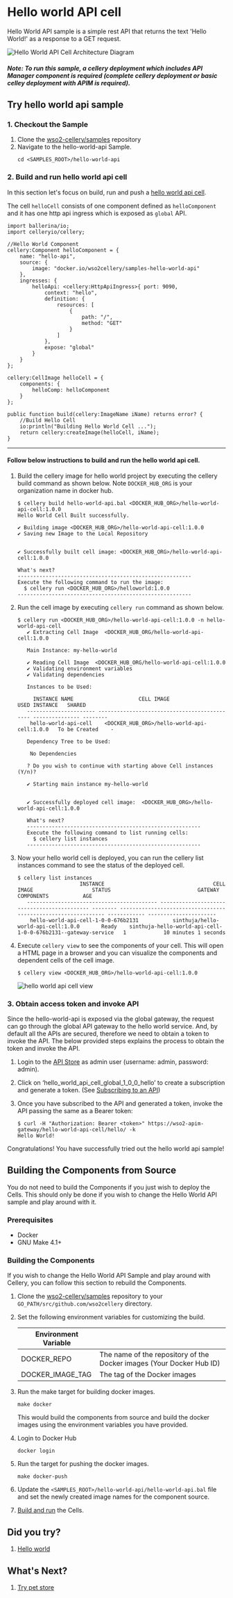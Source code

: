 Hello world API cell
===============

Hello World API sample is a simple rest API that returns the text 'Hello World!' as a response to a GET request.

![Hello World API Cell Architecture Diagram](../docs/images/hello-world-api/hello-world-api-architecture.jpg)

##### Note: To run this sample, a cellery deployment which includes API Manager component is required (complete cellery deployment or basic celley deployment with APIM is required).

## Try hello world api sample

### 1. Checkout the Sample

1. Clone the [wso2-cellery/samples](https://github.com/wso2-cellery/samples) repository
2. Navigate to the hello-world-api Sample.
   ```
   cd <SAMPLES_ROOT>/hello-world-api
   ```
### 2. Build and run hello world api cell
In this section let's focus on build, run and push a [hello world api cell](hello-world-api.bal). 

The cell `helloCell` consists of one component defined as `helloComponent` and it has one http api ingress which is 
exposed as `global` API.

```
import ballerina/io;
import celleryio/cellery;

//Hello World Component
cellery:Component helloComponent = {
    name: "hello-api",
    source: {
        image: "docker.io/wso2cellery/samples-hello-world-api"
    },
    ingresses: {
        helloApi: <cellery:HttpApiIngress>{ port: 9090,
            context: "hello",
            definition: {
                resources: [
                    {
                        path: "/",
                        method: "GET"
                    }
                ]
            },
            expose: "global"
        }
    }
};

cellery:CellImage helloCell = {
    components: {
        helloComp: helloComponent
    }
};

public function build(cellery:ImageName iName) returns error? {
    //Build Hello Cell
    io:println("Building Hello World Cell ...");
    return cellery:createImage(helloCell, iName);
}
```
---
#### Follow below instructions to build and run the hello world api cell.

1. Build the cellery image for hello world project by executing the cellery build command as shown below. Note `DOCKER_HUB_ORG` is your organization name in docker hub.
    ```
    $ cellery build hello-world-api.bal <DOCKER_HUB_ORG>/hello-world-api-cell:1.0.0
    Hello World Cell Built successfully.
    
    ✔ Building image <DOCKER_HUB_ORG>/hello-world-api-cell:1.0.0
    ✔ Saving new Image to the Local Repository
    
    
    ✔ Successfully built cell image: <DOCKER_HUB_ORG>/hello-world-api-cell:1.0.0
    
    What's next?
    --------------------------------------------------------
    Execute the following command to run the image:
      $ cellery run <DOCKER_HUB_ORG>/helloworld:1.0.0
    --------------------------------------------------------
    ```

2. Run the cell image by executing `cellery run` command as shown below.
    ```
    $ cellery run <DOCKER_HUB_ORG>/hello-world-api-cell:1.0.0 -n hello-world-api-cell
       ✔ Extracting Cell Image  <DOCKER_HUB_ORG/hello-world-api-cell:1.0.0
       
       Main Instance: my-hello-world
       
       ✔ Reading Cell Image  <DOCKER_HUB_ORG/hello-world-api-cell:1.0.0
       ✔ Validating environment variables
       ✔ Validating dependencies
       
       Instances to be Used:
       
         INSTANCE NAME                     CELL IMAGE                         USED INSTANCE   SHARED
       ---------------------- --------------------------------------------- --------------- --------
        hello-world-api-cell    <DOCKER_HUB_ORG>/hello-world-api-cell:1.0.0   To be Created    -
       
       Dependency Tree to be Used:
       
        No Dependencies
       
       ? Do you wish to continue with starting above Cell instances (Y/n)?
       
       ✔ Starting main instance my-hello-world
       
       
       ✔ Successfully deployed cell image:  <DOCKER_HUB_ORG>/hello-world-api-cell:1.0.0
       
       What's next?
       --------------------------------------------------------
       Execute the following command to list running cells:
         $ cellery list instances
       --------------------------------------------------------
    ```
    
3. Now your hello world cell is deployed, you can run the cellery list instances command to see the status of the deployed cell.
    ```
    $ cellery list instances
                        INSTANCE                                   CELL IMAGE                   STATUS                            GATEWAY                               COMPONENTS           AGE
       ------------------------------------------ -------------------------------------------- -------- -------------------------------------------------------------- ------------ ----------------------
        hello-world-api-cell-1-0-0-676b2131           sinthuja/hello-world-api-cell:1.0.0       Ready    sinthuja-hello-world-api-cell-1-0-0-676b2131--gateway-service   1            10 minutes 1 seconds
    ```
4. Execute `cellery view` to see the components of your cell. This will open a HTML page in a browser and you can visualize the components and dependent cells of the cell image.
    ```
    $ cellery view <DOCKER_HUB_ORG>/hello-world-api-cell:1.0.0
    ```
    ![hello world api cell view](../docs/images/hello-world-api/hello-world-cell-api-docs-view.png)
    
### 3. Obtain access token and invoke API

Since the hello-world-api is exposed via the global gateway, the request can go through the global API gateway to the hello world service. 
And, by default all the APIs are secured, therefore we need to obtain a token to invoke the API. The below provided steps explains the process to obtain the token and invoke the API.
       
1. Login to the [API Store](https://wso2-apim/store/) as admin user (username: admin, password: admin).
    
2. Click on ‘hello_world_api_cell_global_1_0_0_hello’ to create a subscription and generate a token. 
(See  [Subscribing to an API](https://docs.wso2.com/display/AM260/Subscribe+to+an+API))
       
3. Once you have subscribed to the API and generated a token, invoke the API passing the same as a Bearer token:
   ```
   $ curl -H "Authorization: Bearer <token>" https://wso2-apim-gateway/hello-world-api-cell/hello/ -k
   Hello World!
   ```

Congratulations! You have successfully tried out the hello world api sample! 

## Building the Components from Source

You do not need to build the Components if you just wish to deploy the Cells. This should only be done if you wish to change the Hello World API sample and play around with it.

### Prerequisites

* Docker
* GNU Make 4.1+

### Building the Components

If you wish to change the Hello World API Sample and play around with Cellery, you can follow this section to rebuild the Components.

1. Clone the [wso2-cellery/samples](https://github.com/wso2-cellery/samples) repository to your `GO_PATH/src/github.com/wso2cellery` directory. 
2. Set the following environment variables for customizing the build.

   | Environment Variable  |                                                                       |
   |-----------------------|-----------------------------------------------------------------------|
   | DOCKER_REPO           | The name of the repository of the Docker images (Your Docker Hub ID)  |
   | DOCKER_IMAGE_TAG      | The tag of the Docker images                                          |

3. Run the make target for building docker images.
   ```
   make docker
   ```
   This would build the components from source and build the docker images using the environment variables you have provided.
4. Login to Docker Hub
   ```
   docker login
   ```
5. Run the target for pushing the docker images.
   ```
   make docker-push
   ```
6. Update the `<SAMPLES_ROOT>/hello-world-api/hello-world-api.bal` file and set the newly created image names for the component source.
7. [Build and run](#2.-build-and-run-hello-world-web-cell) the Cells.

## Did you try? 
1. [Hello world](../hello-world)

## What's Next? 
1. [Try pet store](../pet-store)
